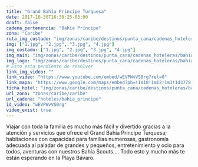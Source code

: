 ```yaml
---
title: "Grand Bahía Príncipe Turquesa"
date: 2017-10-30T16:38:25-03:00
draft: false
cadena_pertenencia: "Bahía Príncipe"
zona: "Caribe"
ruta_img_costado: "img/zonas/caribe/destinos/punta_cana/cadenas_hoteleras/bahia_principe/grand_bahia_principe_turquesa/imagenes_hotel/"
img: ["1.jpg", "2.jpg", "3.jpg", "4.jpg"]
img_costado: ["1.jpg", "2.jpg", "3.jpg", "4.jpg"]
img_main: "img/zonas/caribe/destinos/punta_cana/cadenas_hoteleras/bahia_principe/grand_bahia_principe_turquesa/grand_bahia_principe_turquesa.jpg"
img_logo: "img/zonas/caribe/destinos/punta_cana/cadenas_hoteleras/bahia_principe/grand_bahia_principe_turquesa/logo_hotel/logo_grand_bahia_principe_turquesa.jpg"
# Esto esta pendiente de resolver
link_img_video: ""
link_video: "https://www.youtube.com/embed/wEVPWvVS0rg?rel=0"
link_mapa: "https://www.google.com/maps/embed?pb=!1m18!1m12!1m3!1d3778.7184095445673!2d-68.46929068510426!3d18.721420987292387!2m3!1f0!2f0!3f0!3m2!1i1024!2i768!4f13.1!3m3!1m2!1s0x0%3A0x0!2zMTjCsDQzJzE3LjEiTiA2OMKwMjgnMDEuNiJX!5e0!3m2!1ses!2scl!4v1509462408489"
ficha_hotel: "img/zonas/caribe/destinos/punta_cana/cadenas_hoteleras/bahia_principe/grand_bahia_principe_turquesa/grand_bahia_principe_turquesa.pdf"
url_zona: "zonas/caribe/caribe"
url_cadena: "hoteles/bahia_principe"
id_video: "wEVPWvVS0rg"
video_exist: true
---
```


Viajar con toda la familia es mucho más fácil y divertido gracias a la atención y servicios que ofrece el Grand Bahia Principe Turquesa; habitaciones con capacidad para familias numerosas, gastronomía adecuada al paladar de grandes y pequeños, entretenimiento y ocio para todos, aventuras con nuestros Bahia Scouts…. Todo esto y mucho más te están esperando en la Playa Bávaro.
